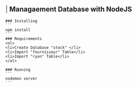 ## <span style="color:#868e96">|</span> Managaement Database with NodeJS

    ### Installing
    ```
    npm install
    ```
    ### Requirements
    <ol>
    <li>Create Database "stock" </li>
    <li>Import "fournisseur" Table</li>
    <li>Import "ryon" Table</li>
    </ol>

    ### Running
    ```
    nodemon server
    ```
